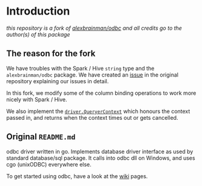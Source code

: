 # Introduction

_this repository is a fork of [alexbrainman/odbc](https://github.com/alexbrainman/odbc) and all
credits go to the author(s) of this package_

## The reason for the fork

We have troubles with the Spark / Hive `string` type and the `alexbrainman/odbc` package. We have created
an [issue](https://github.com/alexbrainman/odbc/issues/165) in the original repository explaining
our issues in detail.

In this fork, we modify some of the column binding operations to work more nicely with Spark / Hive.

We also implement the [`driver.QueryerContext`](https://pkg.go.dev/database/sql/driver#QueryerContext)
which honours the context passed in, and returns when the context times out or gets cancelled.

## Original `README.md`

odbc driver written in go. Implements database driver interface as used by standard database/sql package. It calls into odbc dll on Windows, and uses cgo (unixODBC) everywhere else.

To get started using odbc, have a look at the [wiki](../../wiki) pages.
